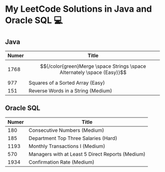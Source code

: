 # My LeetCode Solutions in Java and Oracle SQL 💻 #

## Java ##

Numer         | Title
------------- | -----------------------------------
1768          | $${/color{green}Merge \space Strings \space Alternately \space (Easy)}$$
977           | Squares of a Sorted Array (Easy)
151           | Reverse Words in a String (Medium)

## Oracle SQL ##

Numer         | Title
------------- | -----------------------------------
180          | Consecutive Numbers (Medium)
185           | Department Top Three Salaries (Hard)
1193           | Monthly Transactions I (Medium)
570           | Managers with at Least 5 Direct Reports (Medium)
1934           | Confirmation Rate (Medium)
